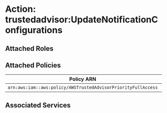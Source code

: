 # Action: trustedadvisor:UpdateNotificationConfigurations

## Attached Roles

## Attached Policies

| Policy ARN | Policy Name |
|------------|-------------|
| `arn:aws:iam::aws:policy/AWSTrustedAdvisorPriorityFullAccess` | [AWSTrustedAdvisorPriorityFullAccess](../policies.md#awstrustedadvisorpriorityfullaccess) |

## Associated Services

